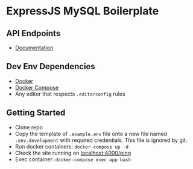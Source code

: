# ExpressJS MySQL Boilerplate

## API Endpoints

- [Documentation](docs/api/README.md)

## Dev Env Dependencies

- [Docker](https://www.docker.com/)
- [Docker Compose](https://docs.docker.com/compose/install/)
- Any editor that respects `.editorconfig` rules

## Getting Started

- Clone repo
- Copy the template of `.example.env` file onto a new file named `.env.development` with required credentials. This file is ignored by git.
- Run docker containers: `docker-compose up -d`
- Check the site running on [localhost:4000/ping](http://localhost:4000/ping)
- Exec container: `docker-compose exec app bash`
